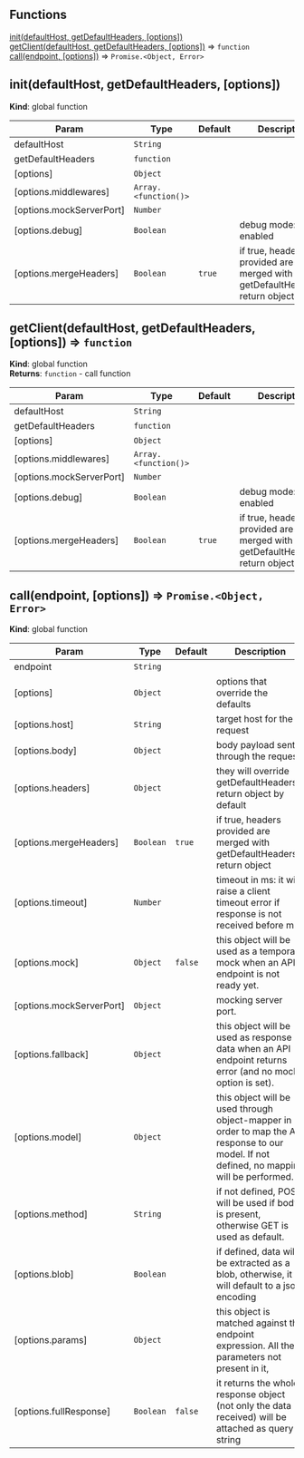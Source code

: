 ## Functions

<dl>
<dt><a href="#init">init(defaultHost, getDefaultHeaders, [options])</a></dt>
<dd></dd>
<dt><a href="#getClient">getClient(defaultHost, getDefaultHeaders, [options])</a> ⇒ <code>function</code></dt>
<dd></dd>
<dt><a href="#call">call(endpoint, [options])</a> ⇒ <code>Promise.&lt;Object, Error&gt;</code></dt>
<dd></dd>
</dl>

<a name="init"></a>

## init(defaultHost, getDefaultHeaders, [options])
**Kind**: global function  

| Param | Type | Default | Description |
| --- | --- | --- | --- |
| defaultHost | <code>String</code> |  |  |
| getDefaultHeaders | <code>function</code> |  |  |
| [options] | <code>Object</code> |  |  |
| [options.middlewares] | <code>Array.&lt;function()&gt;</code> |  |  |
| [options.mockServerPort] | <code>Number</code> |  |  |
| [options.debug] | <code>Boolean</code> |  | debug mode: log enabled |
| [options.mergeHeaders] | <code>Boolean</code> | <code>true</code> | if true, headers provided are merged with getDefaultHeaders() return object |

<a name="getClient"></a>

## getClient(defaultHost, getDefaultHeaders, [options]) ⇒ <code>function</code>
**Kind**: global function  
**Returns**: <code>function</code> - call function  

| Param | Type | Default | Description |
| --- | --- | --- | --- |
| defaultHost | <code>String</code> |  |  |
| getDefaultHeaders | <code>function</code> |  |  |
| [options] | <code>Object</code> |  |  |
| [options.middlewares] | <code>Array.&lt;function()&gt;</code> |  |  |
| [options.mockServerPort] | <code>Number</code> |  |  |
| [options.debug] | <code>Boolean</code> |  | debug mode: log enabled |
| [options.mergeHeaders] | <code>Boolean</code> | <code>true</code> | if true, headers provided are merged with getDefaultHeaders() return object |

<a name="call"></a>

## call(endpoint, [options]) ⇒ <code>Promise.&lt;Object, Error&gt;</code>
**Kind**: global function  

| Param | Type | Default | Description |
| --- | --- | --- | --- |
| endpoint | <code>String</code> |  |  |
| [options] | <code>Object</code> |  | options that override the defaults |
| [options.host] | <code>String</code> |  | target host for the request |
| [options.body] | <code>Object</code> |  | body payload sent through the request |
| [options.headers] | <code>Object</code> |  | they will override getDefaultHeaders() return object by default |
| [options.mergeHeaders] | <code>Boolean</code> | <code>true</code> | if true, headers provided are merged with getDefaultHeaders() return object |
| [options.timeout] | <code>Number</code> |  | timeout in ms: it will raise a client timeout error if response is not received before <timeout>ms. |
| [options.mock] | <code>Object</code> | <code>false</code> | this object will be used as a temporary mock when an API endpoint is not ready yet. |
| [options.mockServerPort] | <code>Object</code> |  | mocking server port. |
| [options.fallback] | <code>Object</code> |  | this object will be used as response data when an API endpoint returns error (and no mock option is set). |
| [options.model] | <code>Object</code> |  | this object will be used through object-mapper in order to map the API response to our model. If not defined, no mapping will be performed. |
| [options.method] | <code>String</code> |  | if not defined, POST will be used if body is present, otherwise GET is used as default. |
| [options.blob] | <code>Boolean</code> |  | if defined, data will be extracted as a blob, otherwise, it will default to a json encoding |
| [options.params] | <code>Object</code> |  | this object is matched against the endpoint expression. All the parameters not present in it, |
| [options.fullResponse] | <code>Boolean</code> | <code>false</code> | it returns the whole response object (not only the data received) will be attached as query string |

